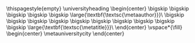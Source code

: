 <!-- Primeira Folha -->
<!-- 
Deverá conter os seguintes dados: 1) Universidade; 2) Unidade de Defesa; 3) Autor(a); 4) Título da dissertação/tese na língua em que o trabalho foi redigido (português, inglês ou espanhol); 5) No caso de dissertação/tese redigida em inglês ou espanhol, além do título original do trabalho, obrigatoriamente, também deverá constar o título em português; 6) Local (cidade); 7) Data (ano de depósito).
-->
\thispagestyle{empty}
\universityheading
\begin{center}
    \bigskip
    \bigskip
    \bigskip
    \bigskip
    \bigskip
    \large{\textbf{\textsc{\metaauthor}}}\\
    \bigskip
    \bigskip
    \bigskip
    \bigskip
    \bigskip
    \bigskip
    \bigskip
    \bigskip
    \bigskip
    \bigskip
    \large{\textbf{\textsc{\metatitle}}}\\
\end{center}
\vspace*{\fill}
\begin{center}
    \metauniversitycity
\end{center}

